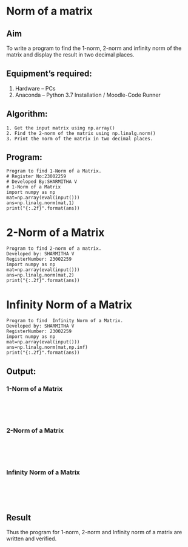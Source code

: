 # Norm of a matrix
## Aim
To write a program to find the 1-norm, 2-norm and infinity norm of the matrix and display the result in two decimal places.
## Equipment’s required:
1.	Hardware – PCs
2.	Anaconda – Python 3.7 Installation / Moodle-Code Runner
## Algorithm:
	1. Get the input matrix using np.array()   
    2. Find the 2-norm of the matrix using np.linalg.norm()
	3. Print the norm of the matrix in two decimal places.
## Program:
```
Program to find 1-Norm of a Matrix.
# Register No:23002259
# Developed By:SHARMITHA V
# 1-Norm of a Matrix
import numpy as np
mat=np.array(eval(input()))
ans=np.linalg.norm(mat,1)
print("{:.2f}".format(ans))
```
# 2-Norm of a Matrix
```
Program to find 2-norm of a matrix.
Developed by: SHARMITHA V 
RegisterNumber: 23002259
import numpy as np
mat=np.array(eval(input()))
ans=np.linalg.norm(mat,2)
print("{:.2f}".format(ans))
```
# Infinity Norm of a Matrix
```
Program to find  Infinity Norm of a Matrix.
Developed by: SHARMITHA V 
RegisterNumber: 23002259
import numpy as np
mat=np.array(eval(input()))
ans=np.linalg.norm(mat,np.inf)
print("{:.2f}".format(ans))
```
## Output:
### 1-Norm of a Matrix
<br>
<br>
<br>

### 2-Norm of a Matrix
<br>
<br>
<br>

### Infinity Norm of a Matrix
<br>
<br>
<br>

## Result
Thus the program for 1-norm, 2-norm and Infinity norm of a matrix are written and verified.

